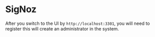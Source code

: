 # SigNoz

After you switch to the UI by `http://localhost:3301`, you will need to register this will create an administrator in the system.